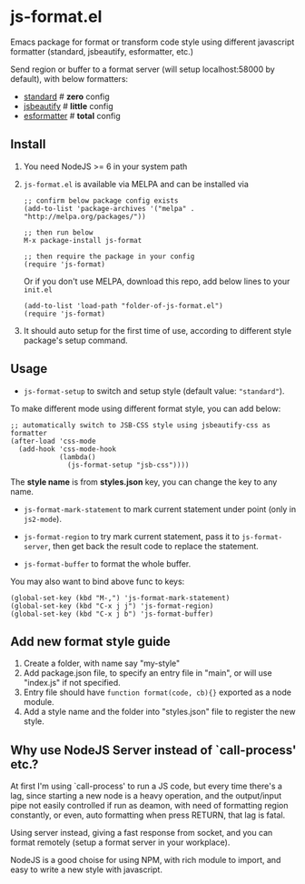 # js-format.el
Emacs package for format or transform code style using different javascript formatter (standard, jsbeautify, esformatter, etc.)

Send region or buffer to a format server (will setup localhost:58000 by default), with below formatters:

 - [standard](http://standardjs.com)  # **zero** config
 - [jsbeautify](https://github.com/beautify-web/js-beautify)  # **little** config
 - [esformatter](https://github.com/millermedeiros/esformatter)  # **total** config

## Install

1. You need NodeJS >= 6 in your system path

2. `js-format.el` is available via MELPA and can be installed via

    ``` emacs-lisp
    ;; confirm below package config exists
    (add-to-list 'package-archives '("melpa" . "http://melpa.org/packages/"))

    ;; then run below
    M-x package-install js-format

    ;; then require the package in your config
    (require 'js-format)
    ```

    Or if you don't use MELPA, download this repo, add below lines to your `init.el`

    ``` emacs-lisp
    (add-to-list 'load-path "folder-of-js-format.el")
    (require 'js-format)
    ```

3. It should auto setup for the first time of use, according to different style package's setup command.

## Usage

- `js-format-setup` to switch and setup style (default value: `"standard"`).

To make different mode using different format style, you can add below:

``` emacs-lisp
;; automatically switch to JSB-CSS style using jsbeautify-css as formatter
(after-load 'css-mode
  (add-hook 'css-mode-hook
            (lambda()
              (js-format-setup "jsb-css"))))
```

The **style name** is from **styles.json** key, you can change the key to any name.


- `js-format-mark-statement` to mark current statement under point (only in `js2-mode`).

- `js-format-region` to try mark current statement, pass it to `js-format-server`, then get
 back the result code to replace the statement.

- `js-format-buffer` to format the whole buffer.

You may also want to bind above func to keys:

    (global-set-key (kbd "M-,") 'js-format-mark-statement)
    (global-set-key (kbd "C-x j j") 'js-format-region)
    (global-set-key (kbd "C-x j b") 'js-format-buffer)

## Add new format style guide

   1. Create a folder, with name say "my-style"
   2. Add package.json file, to specify an entry file in "main", or will use "index.js" if not specified.
   3. Entry file should have `function format(code, cb){}` exported as a node module.
   4. Add a style name and the folder into "styles.json" file to register the new style.

## Why use NodeJS Server instead of `call-process' etc.?

At first I'm using `call-process' to run a JS code, but every time
there's a lag, since starting a new node is a heavy operation, and
the output/input pipe not easily controlled if run as deamon, with
need of formatting region constantly, or even, auto formatting when
press RETURN, that lag is fatal.

Using server instead, giving a fast response from socket, and you
can format remotely (setup a format server in your workplace).

NodeJS is a good choise for using NPM, with rich module to import,
and easy to write a new style with javascript.
